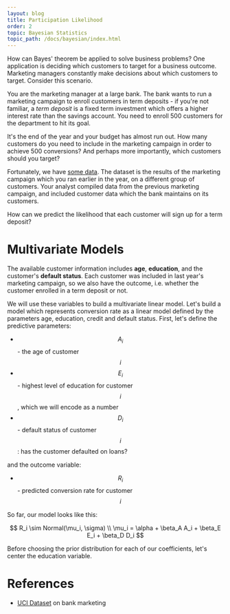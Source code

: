 ```yaml
---
layout: blog
title: Participation Likelihood
order: 2
topic: Bayesian Statistics
topic_path: /docs/bayesian/index.html
---
```

How can Bayes' theorem be applied to solve business problems? One application is deciding which customers to target for a business outcome. Marketing managers constantly make decisions about which customers to target. Consider this scenario.

You are the marketing manager at a large bank. The bank wants to run a marketing campaign to enroll customers in term deposits - if you're not familiar, a *term deposit* is a fixed term investment which offers a higher interest rate than the savings account. You need to enroll 500 customers for the department to hit its goal. 

It's the end of the year and your budget has almost run out. How many customers do you need to include in the marketing campaign in order to achieve 500 conversions? And perhaps more importantly, which customers should you target?

Fortunately, we have [some data](https://archive.ics.uci.edu/ml/datasets/bank+marketing). The dataset is the results of the marketing campaign which you ran earlier in the year, on a different group of customers. Your analyst compiled data from the previous marketing campaign, and included customer data which the bank maintains on its customers.

How can we predict the likelihood that each customer will sign up for a term deposit?

# Multivariate Models
The available customer information includes **age**, **education**, and the customer's **default status**. Each customer was included in last year's marketing campaign, so we also have the outcome, i.e. whether the customer enrolled in a term deposit or not.

We will use these variables to build a multivariate linear model. Let's build a model which represents  conversion rate as a linear model defined by the parameters age, education, credit and default status. First, let's define the predictive parameters:

* $$ A_i $$ - the age of customer $$ i $$
* $$ E_i $$ - highest level of education for customer $$ i $$, which we will encode as a number
* $$ D_i $$ - default status of customer $$ i $$ : has the customer defaulted on loans?

and the outcome variable:

* $$ R_i $$ - predicted conversion rate for customer $$ i $$

So far, our model looks like this:

$$
R_i \sim Normal(\mu_i, \sigma)
\\ \mu_i = \alpha + \beta_A A_i + \beta_E E_i + \beta_D D_i
$$

Before choosing the prior distribution for each of our coefficients, let's center the education variable.




# References
* [UCI Dataset](https://archive.ics.uci.edu/ml/datasets/bank+marketing) on bank marketing